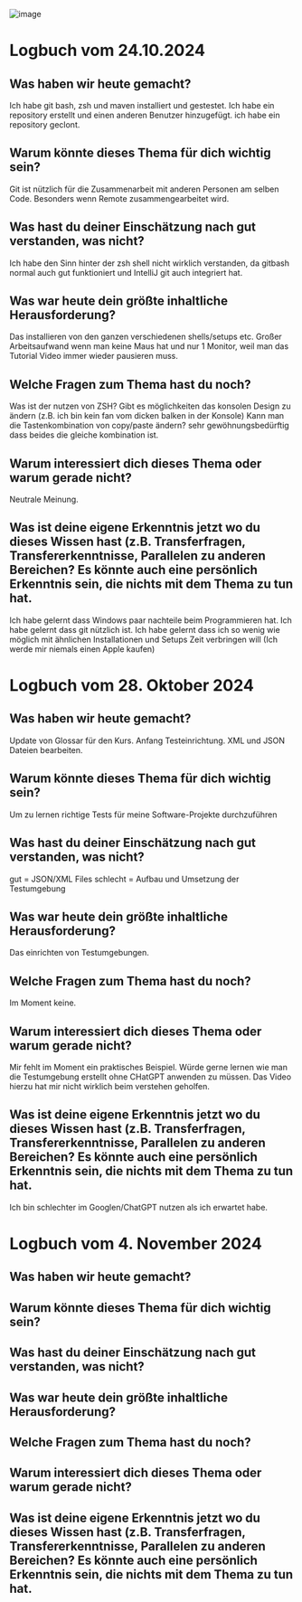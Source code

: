 ![image](https://github.com/user-attachments/assets/618cb36c-010b-48f9-9794-736ce6ecda88)

# Logbuch vom 24.10.2024

## Was haben wir heute gemacht?

Ich habe git bash, zsh und maven installiert und gestestet.
Ich habe ein repository erstellt und einen anderen Benutzer hinzugefügt.
ich habe ein repository geclont.

## Warum könnte dieses Thema für dich wichtig sein?

Git ist nützlich für die Zusammenarbeit mit anderen Personen am selben Code. Besonders wenn Remote zusammengearbeitet wird.

## Was hast du deiner Einschätzung nach gut verstanden, was nicht?

Ich habe den Sinn hinter der zsh shell nicht wirklich verstanden, da gitbash normal auch gut funktioniert und IntelliJ git auch integriert hat.

## Was war heute dein größte inhaltliche Herausforderung?

Das installieren von den ganzen verschiedenen shells/setups etc. Großer Arbeitsaufwand wenn man keine Maus hat und nur 1 Monitor, weil man das Tutorial Video immer wieder pausieren muss.

## Welche Fragen zum Thema hast du noch?

Was ist der nutzen von ZSH?
Gibt es möglichkeiten das konsolen Design zu ändern (z.B. ich bin kein fan vom dicken balken in der Konsole)
Kann man die Tastenkombination von copy/paste ändern? sehr gewöhnungsbedürftig dass beides die gleiche kombination ist.

## Warum interessiert dich dieses Thema oder warum gerade nicht?

Neutrale Meinung. 

## Was ist deine eigene Erkenntnis jetzt wo du dieses Wissen hast (z.B. Transferfragen, Transfererkenntnisse, Parallelen zu anderen Bereichen? Es könnte auch eine persönlich Erkenntnis sein, die nichts mit dem Thema zu tun hat.

Ich habe gelernt dass Windows paar nachteile beim Programmieren hat. Ich habe gelernt dass git nützlich ist. Ich habe gelernt dass ich so wenig wie möglich mit ähnlichen Installationen und Setups Zeit verbringen will (Ich werde mir niemals einen Apple kaufen)

# Logbuch vom 28. Oktober 2024

## Was haben wir heute gemacht?

Update von Glossar für den Kurs. Anfang Testeinrichtung. XML und JSON Dateien bearbeiten.

## Warum könnte dieses Thema für dich wichtig sein?

Um zu lernen richtige Tests für meine Software-Projekte durchzuführen

## Was hast du deiner Einschätzung nach gut verstanden, was nicht?

gut = JSON/XML Files
schlecht = Aufbau und Umsetzung der Testumgebung

## Was war heute dein größte inhaltliche Herausforderung?

Das einrichten von Testumgebungen.

## Welche Fragen zum Thema hast du noch?

Im Moment keine.

## Warum interessiert dich dieses Thema oder warum gerade nicht?

Mir fehlt im Moment ein praktisches Beispiel. Würde gerne lernen wie man die Testumgebung erstellt ohne CHatGPT anwenden zu müssen. Das Video hierzu hat mir nicht wirklich beim verstehen geholfen.

## Was ist deine eigene Erkenntnis jetzt wo du dieses Wissen hast (z.B. Transferfragen, Transfererkenntnisse, Parallelen zu anderen Bereichen? Es könnte auch eine persönlich Erkenntnis sein, die nichts mit dem Thema zu tun hat.

Ich bin schlechter im Googlen/ChatGPT nutzen als ich erwartet habe.


# Logbuch vom 4. November 2024

## Was haben wir heute gemacht?



## Warum könnte dieses Thema für dich wichtig sein?



## Was hast du deiner Einschätzung nach gut verstanden, was nicht?



## Was war heute dein größte inhaltliche Herausforderung?



## Welche Fragen zum Thema hast du noch?



## Warum interessiert dich dieses Thema oder warum gerade nicht?



## Was ist deine eigene Erkenntnis jetzt wo du dieses Wissen hast (z.B. Transferfragen, Transfererkenntnisse, Parallelen zu anderen Bereichen? Es könnte auch eine persönlich Erkenntnis sein, die nichts mit dem Thema zu tun hat.



